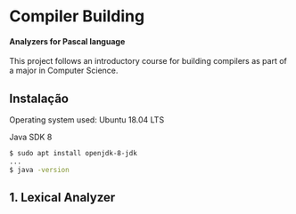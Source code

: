 # Compiler Building

#### Analyzers for **Pascal** language

<p>This project follows an introductory course for building compilers as part of a major in Computer Science.</p>

## Instalação
Operating system used: Ubuntu 18.04 LTS

Java SDK 8

```bash
$ sudo apt install openjdk-8-jdk
...
$ java -version
```

## 1. Lexical Analyzer
